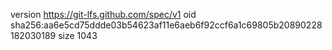 version https://git-lfs.github.com/spec/v1
oid sha256:aa6e5cd75ddde03b54623af11e6aeb6f92ccf6a1c69805b20890228182030189
size 1043
